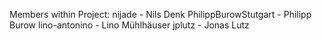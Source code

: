 Members within Project:
nijade - Nils Denk
PhilippBurowStutgart - Philipp Burow
lino-antonino - Lino Mühlhäuser
jplutz - Jonas Lutz
